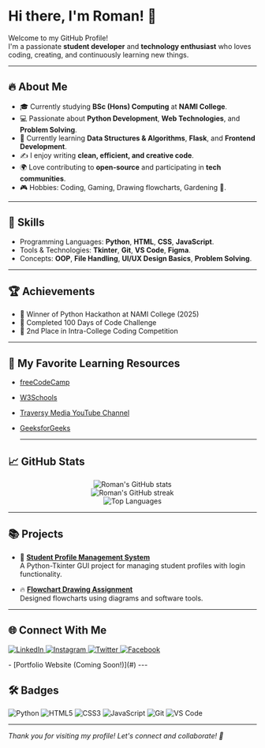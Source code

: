 # Hi there, I'm Roman! 👋
Welcome to my GitHub Profile!  
I'm a passionate **student developer** and **technology enthusiast** who loves coding, creating, and continuously learning new things.

---

## 🔥 About Me

- 🎓 Currently studying **BSc (Hons) Computing** at **NAMI College**.
- 💻 Passionate about **Python Development**, **Web Technologies**, and **Problem Solving**.
- 🌱 Currently learning **Data Structures & Algorithms**, **Flask**, and **Frontend Development**.
- ✍️ I enjoy writing **clean, efficient, and creative code**.
- 🌍 Love contributing to **open-source** and participating in **tech communities**.
- 🎮 Hobbies: Coding, Gaming, Drawing flowcharts, Gardening 🌱.

---

## 🚀 Skills

- Programming Languages: **Python**, **HTML**, **CSS**, **JavaScript**.
- Tools & Technologies: **Tkinter**, **Git**, **VS Code**, **Figma**.
- Concepts: **OOP**, **File Handling**, **UI/UX Design Basics**, **Problem Solving**.

---
## 🏆 Achievements

- 🥇 Winner of Python Hackathon at NAMI College (2025)
- 🏅 Completed 100 Days of Code Challenge
- 🥈 2nd Place in Intra-College Coding Competition

---
## 🧠 My Favorite Learning Resources

- [freeCodeCamp](https://www.freecodecamp.org/)
- [W3Schools](https://www.w3schools.com/)
- [Traversy Media YouTube Channel](https://www.youtube.com/c/TraversyMedia)
- [GeeksforGeeks](https://www.geeksforgeeks.org/)

  ---

## 📈 GitHub Stats

<p align="center">
  <img src="https://github-readme-stats.vercel.app/api?username=romankarki2017&show_icons=true&theme=radical" alt="Roman's GitHub stats" />
  <br>
  <img src="https://github-readme-streak-stats.herokuapp.com?user=romankarki2017&theme=radical&date_format=M%20j%5B%2C%20Y%5D" alt="Roman's GitHub streak" />
  <br>
  <img src="https://github-readme-stats.vercel.app/api/top-langs/?username=romankarki2017&layout=compact&theme=radical" alt="Top Languages" />
</p>

---

## 📚 Projects

- 🎯 **[Student Profile Management System](https://github.com/YOUR_GITHUB_USERNAME/Student-Management-System)**  
  A Python-Tkinter GUI project for managing student profiles with login functionality.
  
- 🔥 **[Flowchart Drawing Assignment](https://github.com/YOUR_GITHUB_USERNAME/Flowchart-Order-Processing)**  
  Designed flowcharts using diagrams and software tools.

---

## 🌐 Connect With Me

<p align="left">
  <a href="https://linkedin.com/in/roman-karki-465147352" target="_blank">
    <img alt="LinkedIn" src="https://img.shields.io/badge/LinkedIn-blue?style=for-the-badge&logo=linkedin&logoColor=white" />
  </a>
  <a href="https://instagram.com/romankarki2017?igsh=anZ0cjFqeW1reWk=" target="_blank">
    <img alt="Instagram" src="https://img.shields.io/badge/Instagram-E4405F?style=for-the-badge&logo=instagram&logoColor=white" />
  </a>
  <a href="https://twitter.com/ROMANKARKI71468?t=3ahKcxQs72pj1sLbxSbByw&s=09" target="_blank">
    <img alt="Twitter" src="https://img.shields.io/badge/Twitter-1DA1F2?style=for-the-badge&logo=twitter&logoColor=white" />
  </a>
  <a href="https://facebook.com/roman.karki.589" target="_blank">
    <img alt="Facebook" src="https://img.shields.io/badge/Facebook-1877F2?style=for-the-badge&logo=facebook&logoColor=white" />
  </a>
</p>
- [Portfolio Website (Coming Soon!)](#)
---

## 🛠️ Badges

![Python](https://img.shields.io/badge/Python-3776AB?style=for-the-badge&logo=python&logoColor=white)
![HTML5](https://img.shields.io/badge/HTML5-E34F26?style=for-the-badge&logo=html5&logoColor=white)
![CSS3](https://img.shields.io/badge/CSS3-1572B6?style=for-the-badge&logo=css3&logoColor=white)
![JavaScript](https://img.shields.io/badge/JavaScript-F7DF1E?style=for-the-badge&logo=javascript&logoColor=black)
![Git](https://img.shields.io/badge/Git-F05032?style=for-the-badge&logo=git&logoColor=white)
![VS Code](https://img.shields.io/badge/VSCode-007ACC?style=for-the-badge&logo=visual-studio-code&logoColor=white)

---

*Thank you for visiting my profile! Let's connect and collaborate! 🚀*
